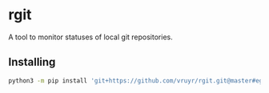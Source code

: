 # rgit

A tool to monitor statuses of local git repositories.

## Installing

```sh
python3 -m pip install 'git+https://github.com/vruyr/rgit.git@master#egg=rgit'
```
